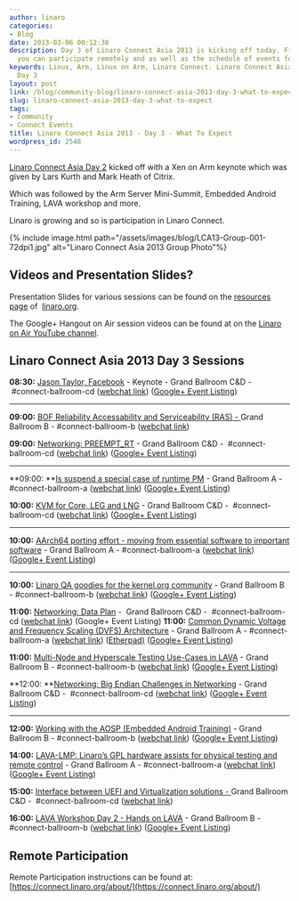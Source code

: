 ```yaml
---
author: linaro
categories:
- Blog
date: 2013-03-06 00:12:38
description: Day 3 of Linaro Connect Asia 2013 is kicking off today. Find out how
  you can participate remotely and as well as the schedule of events for Day 3.
keywords: Linux, Arm, Linux on Arm, Linaro Connect. Linaro Connect Asia 2013, LCA13,
  Day 3
layout: post
link: /blog/community-blog/linaro-connect-asia-2013-day-3-what-to-expect/
slug: linaro-connect-asia-2013-day-3-what-to-expect
tags:
- Community
- Connect Events
title: Linaro Connect Asia 2013 - Day 3 - What To Expect
wordpress_id: 2548
---
```


[Linaro Connect Asia Day 2](/blog/open-collaboration-is-key-linaro-connect-day-2/) kicked off with a Xen on Arm keynote which was given by Lars Kurth and Mark Heath of Citrix.



Which was followed by the Arm Server Mini-Summit, Embedded Android Training, LAVA workshop and more.

Linaro is growing and so is participation in Linaro Connect.

{% include image.html path="/assets/images/blog/LCA13-Group-001-72dpi1.jpg" alt="Linaro Connect Asia 2013 Group Photo"%}


## Videos and Presentation Slides?


Presentation Slides for various sessions can be found on the [resources page](https://www.slideshare.net/linaroorg/presentations) of  [linaro.org](/).

The Google+ Hangout on Air session videos can be found at on the [Linaro on Air YouTube channel](http://www.youtube.com/user/LinaroOnAir).


## Linaro Connect Asia 2013 Day 3 Sessions


**08:30:** [Jason Taylor, Facebook](http://lca-13.zerista.com/event/member/72662) - Keynote - Grand Ballroom C&D -  #connect-ballroom-cd ([webchat link](http://bit.ly/ZEmR2C)) ([Google+ Event Listing](https://plus.google.com/events/c1u1umfq94hat4qvjn6pnjkh6j0))
** **

**09:00:** [BOF Reliability Accessability and Serviceability (RAS) - ](http://lca-13.zerista.com/event/member/72851)Grand Ballroom B - #connect-ballroom-b ([webchat link](http://bit.ly/12easrG))

**09:00:** [Networking: PREEMPT_RT](http://lca-13.zerista.com/event/member/72354) - Grand Ballroom C&D -  #connect-ballroom-cd ([webchat link](http://bit.ly/ZEmR2C)) ([Google+ Event Listing](https://plus.google.com/events/cgrt56jbh541r5k3eserhi9jj00))
** **

**09:00: **[Is suspend a special case of runtime PM](http://lca-13.zerista.com/event/member/72364) - Grand Ballroom A - #connect-ballroom-a ([webchat link](http://bit.ly/1459EAx)) ([Google+ Event Listing](https://plus.google.com/events/cocqakq65oeqfh1ilpbe5stun4c))

**10:00:** [KVM for Core, LEG and LNG](http://lca-13.zerista.com/event/member/72523) - Grand Ballroom C&D -  #connect-ballroom-cd ([webchat link](http://bit.ly/ZEmR2C)) ([Google+ Event Listing](https://plus.google.com/events/ceoa3ae9spu13ffqi3dta67m6bs))
** **

**10:00:** [AArch64 porting effort - moving from essential software to important software](http://lca-13.zerista.com/event/member/72395) - Grand Ballroom A - #connect-ballroom-a ([webchat link](http://bit.ly/1459EAx)) ([Google+ Event Listing](https://plus.google.com/events/c4pmt4m190leth0bh063qrbqp40))
** **

**10:00:** [Linaro QA goodies for the kernel.org community](http://lca-13.zerista.com/event/member/72379) - Grand Ballroom B - #connect-ballroom-b ([webchat link](http://bit.ly/12easrG)) ([Google+ Event Listing](https://plus.google.com/events/cu0v452fcoqemmf2r0rul7kq3s0))

**11:00:** [Networking: Data Plan](http://lca-13.zerista.com/event/member/72356) -  Grand Ballroom C&D -  #connect-ballroom-cd ([webchat link](http://bit.ly/ZEmR2C)) (Google+ Event Listing)
**11:00:** [Common Dynamic Voltage and Frequency Scaling (DVFS) Architecture](http://lca-13.zerista.com/event/member/72363) - Grand Ballroom A - #connect-ballroom-a ([webchat link](http://bit.ly/1459EAx)) ([Etherpad)](/blog/linaro-connect-asia-2013-day-3-what-to-expect/index.html) ([Google+ Event Listing](https://plus.google.com/events/c42t0mu1sd5t285rik3f0tugp98))

**11:00:** [Multi-Node and Hyperscale Testing Use-Cases in LAVA](http://lca-13.zerista.com/event/member/72372) - Grand Ballroom B - #connect-ballroom-b ([webchat link](http://bit.ly/12easrG)) ([Google+ Event Listing](https://plus.google.com/events/cm2eqot1soku7rn4ps48htcifls))

**12:00: **[Networking: Big Endian Challenges in Networking](http://lca-13.zerista.com/event/member/72357) - Grand Ballroom C&D -  #connect-ballroom-cd ([webchat link](http://bit.ly/ZEmR2C)) ([Google+ Event Listing](https://plus.google.com/events/c4j8ct9co748g220hit9458g8ak))
****

**12:00:** [Working with the AOSP (Embedded Android Training)](http://lca-13.zerista.com/event/member/72386) - Grand Ballroom B - #connect-ballroom-b ([webchat link](http://bit.ly/12easrG)) ([Google+ Event Listing](https://plus.google.com/events/c1olhuq870v08nc4soplkfoj4b0))

**14:00:** [LAVA-LMP: Linaro’s GPL hardware assists for physical testing and remote control](http://lca-13.zerista.com/event/member/72526) - Grand Ballroom A - #connect-ballroom-a ([webchat link](http://bit.ly/1459EAx)) ([Google+ Event Listing](https://plus.google.com/events/c4us5itd4iduesmbnmtrbu3qq8k))

**15:00:** [Interface between UEFI and Virtualization solutions - ](http://lca-13.zerista.com/event/member/73838)Grand Ballroom C&D -  #connect-ballroom-cd ([webchat link](http://bit.ly/ZEmR2C))

**16:00:** [LAVA Workshop Day 2 - Hands on LAVA](http://lca-13.zerista.com/event/member/72677) - Grand Ballroom B - #connect-ballroom-b ([webchat link](http://bit.ly/12easrG)) ([Google+ Event Listing](https://plus.google.com/events/co3k26mn1g69n1pib5k434gqrtg))


## Remote Participation


Remote Participation instructions can be found at: [https://connect.linaro.org/about/](https://connect.linaro.org/about/)
